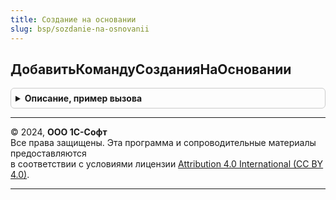 ```yaml
---
title: Создание на основании
slug: bsp/sozdanie-na-osnovanii
---
```



## ДобавитьКомандуСозданияНаОсновании
<details style="margin: 1em 0; padding: 0.5em; border: 1px solid #ccc; border-radius: 6px;">

<summary style="font-weight: bold; cursor: pointer;">Описание, пример вызова</summary>

```bsl

// Добавляет в список команд создания на основании команду создания указанного объекта.
//
// Параметры:
//  КомандыСозданияНаОсновании - см. СозданиеНаОснованииПереопределяемый.ПередДобавлениемКомандСозданияНаОсновании.КомандыСозданияНаОсновании
//  ОбъектМетаданных - ОбъектМетаданных - объект, для которого добавляется команда.
//
// Возвращаемое значение:
//  СтрокаТаблицыЗначений, Неопределено - описание добавленной команды.
//
Функция ДобавитьКомандуСозданияНаОсновании(КомандыСозданияНаОсновании, ОбъектМетаданных) Экспорт
```

Пример вызова
```bsl
Результат = СозданиеНаОсновании.ДобавитьКомандуСозданияНаОсновании(КомандыСозданияНаОсновании, ОбъектМетаданных) 
```
</details>

---

© 2024, **ООО 1С-Софт**  
Все права защищены. Эта программа и сопроводительные материалы предоставляются  
в соответствии с условиями лицензии [Attribution 4.0 International (CC BY 4.0)](https://creativecommons.org/licenses/by/4.0/legalcode).

---
